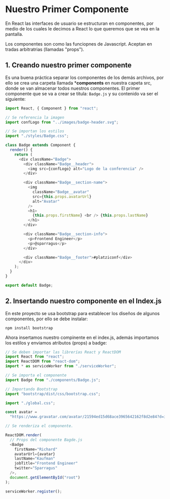 # Nuestro Primer Componente

En React las interfaces de usuario se estructuran en componentes, por medio de los cuales le decimos a React lo que queremos que se vea en la pantalla. 

Los componentes son como las funciopnes de Javascript. Aceptan en tradas arbitratrias (llamadas "props").

## 1. Creando nuestro primer componente

Es una buena práctica separar los componentes de los demás archivos, por ello se crea una carpeta llamada ***components** en nuestra capeta src, donde se van almacenar todos nuestros componentes. El primer componente que se va a crear se titula: ```Badge.js``` y su contenido va ser el siguiente:

```javascript
import React, { Component } from "react";

// Se referencia la imagen
import confLogo from "../images/badge-header.svg";

// Se importan los estilos
import "./styles/Badge.css";

class Badge extends Component {
  render() {
    return (
      <div className="Badge">
        <div className="Badge__header">
          <img src={confLogo} alt="Logo de la conferencia" />
        </div>

        <div className="Badge__section-name">
          <img
            className="Badge__avatar"
            src={this.props.avatarUrl}
            alt="Avatar"
          />
          <h1>
            {this.props.firstName} <br /> {this.props.lastName}
          </h1>
        </div>

        <div className="Badge__section-info">
          <p>Frontend Engineer</p>
          <p>@sparragus</p>
        </div>

        <div className="Badge__footer">#platziconf</div>
      </div>
    );
  }
}

export default Badge;
```

## 2. Insertando nuestro componente en el Index.js

En este proyecto se usa bootstrap para establecer los diseños de algunos componentes, por ello se debe instalar:

```
npm install bootstrap
```

Ahora insertamos nuestro compinente en el index.js, además importamos los estilos y enviamos atributos (props) a badge:

```javascript
// Se deben importar las librerías React y ReactDOM
import React from "react";
import ReactDOM from "react-dom";
import * as serviceWorker from "./serviceWorker";

// Se importa el componente
import Badge from "./components/Badge.js";

// Importando Bootstrap
import "bootstrap/dist/css/bootstrap.css";

import "./global.css";

const avatar =
  "https://www.gravatar.com/avatar/21594ed15d68ace3965642162f8d2e84?d=identicon";

// Se renderiza el componente.

ReactDOM.render(
  // Props del componente Bagde.js
  <Badge
    firstName="Richard"
    avatarUrl={avatar}
    lastName="Kaufman"
    jobTitle="Frontend Engineer"
    twitter="Sparragus"
  />,
  document.getElementById("root")
);

serviceWorker.register();
```